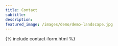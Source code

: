 ```yaml
---
title: Contact
subtitle:
description:
featured_image: /images/demo/demo-landscape.jpg
---
```


{% include contact-form.html %}

